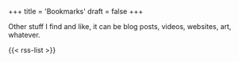 +++
title = 'Bookmarks'
draft = false
+++

Other stuff I find and like, it can be blog posts, videos, websites, art, whatever.

{{< rss-list >}}